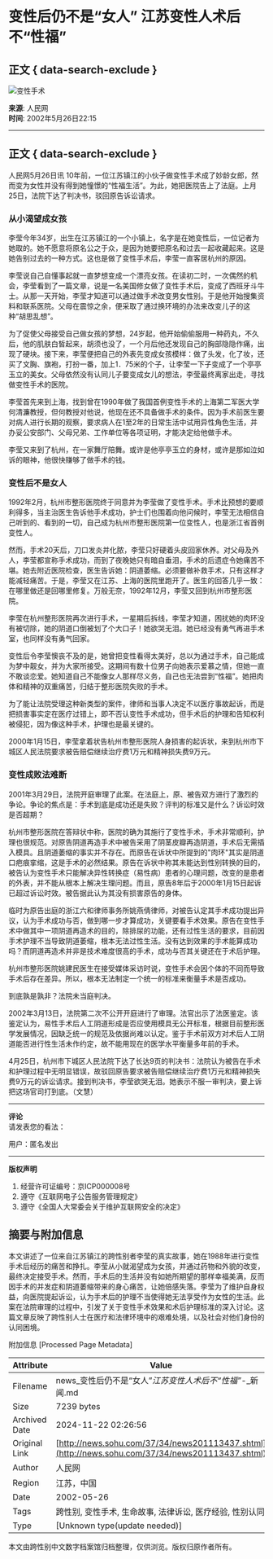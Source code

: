 # 变性后仍不是“女人” 江苏变性人术后不“性福”

## 正文 { data-search-exclude }


![变性手术](https://photo.sohu.com/37/72/Img147497237.gif)

**来源**: 人民网  
**时间**: 2002年5月26日22:15  

---

## 正文 { data-search-exclude }

人民网5月26日讯 10年前，一位江苏镇江的小伙子做变性手术成了妙龄女郎，然而变为女性并没有得到她憧憬的“性福生活”。为此，她把医院告上了法庭。上月25日，法院下达了判决书，驳回原告诉讼请求。

### 从小渴望成女孩

李莹今年34岁，出生在江苏镇江的一个小镇上，名字是在她变性后，一位记者为她取的。她不愿意将原名公之于众，是因为她要把原名和过去一起收藏起来。这是她告别过去的一种方式。这也是做了变性手术后，李莹一直客居杭州的原因。

李莹说自己自懂事起就一直梦想变成一个漂亮女孩。在读初二时，一次偶然的机会，李莹看到了一篇文章，说是一名美国修女做了变性手术后，变成了西班牙斗牛士。从那一天开始，李莹才知道可以通过做手术改变男女性别。于是他开始搜集资料和联系医院。父母在震惊之余，便采取了通过换环境的办法来改变儿子的这种“胡思乱想”。

为了促使父母接受自己做女孩的梦想，24岁起，他开始偷偷服用一种药丸，不久后，他的肌肤白皙起来，胡须也没了，一个月后他还发现自己的胸部隐隐作痛，出现了硬块。接下来，李莹便把自己的外表先变成女孩模样：做了头发，化了妆，还买了文胸、旗袍，打扮一番，加上1．75米的个子，让李莹一下子变成了一个亭亭玉立的美女。父母依然没有认同儿子要变成女儿的想法，李莹最终离家出走，寻找做变性手术的医院。

李莹首先来到上海，找到曾在1990年做了我国首例变性手术的上海第二军医大学何清濂教授，但何教授对他说，他现在还不具备做手术的条件。因为手术前医生要对病人进行长期的观察，要求病人在1至2年的日常生活中试用异性角色生活，并办妥公安部门、父母兄弟、工作单位等各项证明，才能决定给他做手术。

李莹又来到了杭州，在一家舞厅陪舞。或许是他亭亭玉立的身材，或许是那如泣如诉的眼神，他很快赚够了做手术的钱。

### 变性后不是女人

1992年2月，杭州市整形医院终于同意并为李莹做了变性手术。手术比预想的要顺利得多，当主治医生告诉他手术成功，护士们也围着向他问候时，李莹无法相信自己听到的、看到的一切，自己成为杭州市整形医院第一位变性人，也是浙江省首例变性人。

然而，手术20天后，刀口发炎并化脓，李莹只好硬着头皮回家休养。对父母及外人，李莹都宣称手术成功，而到了夜晚她只有暗自垂泪，手术的后遗症令她痛苦不堪。她去附近医院检查，医生告诉她：阴道萎缩。必须要做补救手术，只有这样才能减轻痛苦。于是，李莹又在江苏、上海的医院里跑开了。医生的回答几乎一致：在哪里做还是回哪里修复。万般无奈，1992年12月，李莹又回到杭州市整形医院。

李莹在杭州整形医院再次进行手术，一星期后拆线，李莹才知道，困扰她的肉环没有被切除，她的阴道口倒被划了个大口子！她欲哭无泪。她已经没有勇气再进手术室，也同样没有勇气回家。

变性后令李莹懊丧不及的是，她曾把变性看得太美好，总以为通过手术，自己能成为梦中靓女，并为大家所接受。这期间有数十位男子向她表示爱慕之情，但她一直不敢谈恋爱。她知道自己不能像女人那样尽义务，自己也无法尝到“性福”。她把肉体和精神的双重痛苦，归结于整形医院失败的手术。

为了能让法院受理这种新类型的案件，律师和当事人决定不以医疗事故起诉，而是把损害事实定在医疗过错上，即不否认变性手术成功，但手术后的护理和告知权利被侵犯，因为像这种手术，护理也是最关键的。

2000年1月15日，李莹拿着状告杭州市整形医院人身损害的起诉状，来到杭州市下城区人民法院要求被告赔偿继续治疗费1万元和精神损失费9万元。

### 变性成败法难断

2001年3月29日，法院开庭审理了此案。在法庭上，原、被告双方进行了激烈的争论。争论的焦点是：手术到底是成功还是失败？评判的标准又是什么？诉讼时效是否超期？

杭州市整形医院在答辩状中称，医院的确为其施行了变性手术，手术非常顺利，护理也很规范。对原告阴道再造手术中被告采用了阴茎皮瓣再造阴道，手术后无需插入模具。且阴道萎缩的事实并不存在。而原告在诉状中所提到的"肉环"其实是阴道口疤痕挛缩，这是手术的必然结果。原告在诉状中称其未能达到性别转换的目的，被告认为变性手术只能解决异性转换症（易性病）患者的心理问题，改变的是患者的外表，并不能从根本上解决生理问题。而且，原告8年后于2000年1月15日起诉已超过诉讼时效。被告据此认为其没有损害原告的身体。

临时为原告出庭的浙江六和律师事务所姚燕倩律师，对被告认定其手术成功提出异议，认为手术成功与否，做到哪一步才算成功，关键要看手术效果。原告在变性手术中做其中一项阴道再造术的目的，除排尿的功能，还有过性生活的要求，目前因手术护理不当导致阴道萎缩，根本无法过性生活。没有达到效果的手术能算成功吗？而阴道再造术并非是技术难度很高的手术，成功与否其关键还在于术后护理。

杭州市整形医院姚建民医生在接受媒体采访时说，变性手术会因个体的不同而导致手术后存在差异。所以，根本无法制定一个统一的标准来衡量手术是否成功。

到底孰是孰非？法院未当庭判决。

2002年3月13日，法院第二次不公开开庭进行了审理。法官出示了法医鉴定。该鉴定认为，易性手术后人工阴道形成是否应使用模具无公开标准，根据目前整形医学发展情况，因缺乏统一的规范及依据尚难以认定。鉴于手术前双方对术后人工阴道能否进行性生活未作约定，故不能用现在的医学水平衡量多年前的手术。

4月25日，杭州市下城区人民法院下达了长达9页的判决书：法院认为被告在手术和护理过程中无明显错误，故驳回原告要求被告赔偿继续治疗费1万元和精神损失费9万元的诉讼请求。接到判决书，李莹欲哭无泪。她表示不服一审判决，要上诉把这场官司打到底。（文慧）

---

**评论**  
请发表您的看法：

用户：匿名发出

---

**版权声明**  
1. 经营许可证编号：京ICP000008号  
2. 遵守《互联网电子公告服务管理规定》  
3. 遵守《全国人大常委会关于维护互联网安全的决定》

## 摘要与附加信息

<!-- tcd_abstract -->
本文讲述了一位来自江苏镇江的跨性别者李莹的真实故事，她在1988年进行变性手术后经历的痛苦和挣扎。李莹从小就渴望成为女孩，并通过药物和外貌的改变，最终决定接受手术。然而，手术后的生活并没有如她所期望的那样幸福美满，反而因手术的并发症和阴道萎缩带来的身心痛苦，让她倍感失落。李莹为了维护自身权益，向医院提起诉讼，认为手术后的护理不当使得她无法享受作为女性的生活。此案在法院审理的过程中，引发了关于变性手术效果和术后护理标准的深入讨论。这篇文章反映了跨性别人士在医疗和法律环境中的艰难处境，以及社会对他们身份的认同困境。
<!-- tcd_abstract_end -->

附加信息 [Processed Page Metadata]

| Attribute       | Value                                  |
|-----------------|----------------------------------------|
| Filename        | news_变性后仍不是“女人”_江苏变性人术后不“性福”_-_新闻.md                             |
| Size            | 7239 bytes                           |
| Archived Date   | 2024-11-22 02:26:56                             |
| Original Link   | [http://news.sohu.com/37/34/news201113437.shtml](http://news.sohu.com/37/34/news201113437.shtml)                       |
| Author          | 人民网                               |
| Region          | 江苏，中国                               |
| Date            | 2002-05-26                                 |
| Tags            | 跨性别, 变性手术, 生命故事, 法律诉讼, 医疗经验, 性别认同                                 |
| Type            | [Unknown type(update needed)]                                 |
<!-- tcd_table_end -->

本文由跨性别中文数字档案馆归档整理，仅供浏览。版权归原作者所有。
